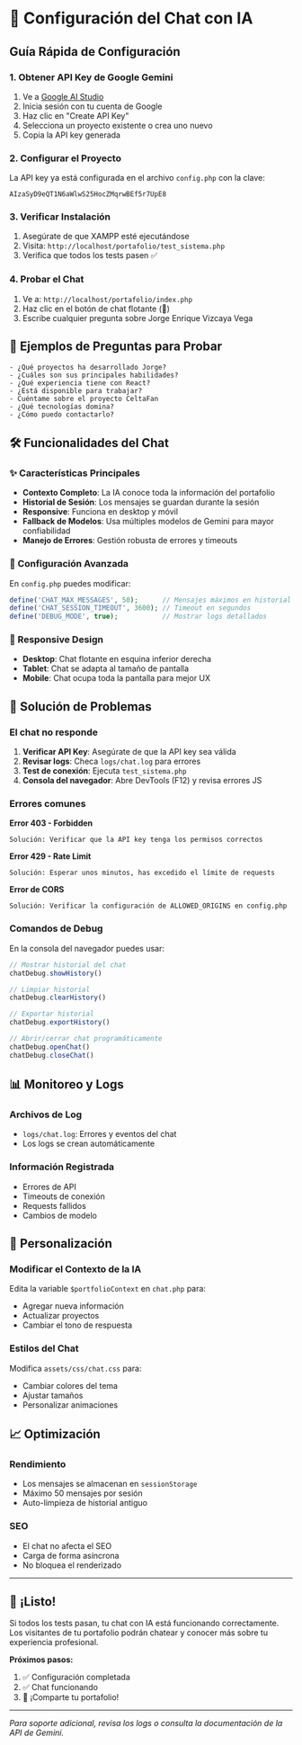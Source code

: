 # 🤖 Configuración del Chat con IA

## Guía Rápida de Configuración

### 1. Obtener API Key de Google Gemini

1. Ve a [Google AI Studio](https://makersuite.google.com/app/apikey)
2. Inicia sesión con tu cuenta de Google
3. Haz clic en "Create API Key"
4. Selecciona un proyecto existente o crea uno nuevo
5. Copia la API key generada

### 2. Configurar el Proyecto

La API key ya está configurada en el archivo `config.php` con la clave:
```
AIzaSyD9eQT1N6aWlwS25HocZMqrwBEf5r7UpE8
```

### 3. Verificar Instalación

1. Asegúrate de que XAMPP esté ejecutándose
2. Visita: `http://localhost/portafolio/test_sistema.php`
3. Verifica que todos los tests pasen ✅

### 4. Probar el Chat

1. Ve a: `http://localhost/portafolio/index.php`
2. Haz clic en el botón de chat flotante (💬)
3. Escribe cualquier pregunta sobre Jorge Enrique Vizcaya Vega

## 🎯 Ejemplos de Preguntas para Probar

```
- ¿Qué proyectos ha desarrollado Jorge?
- ¿Cuáles son sus principales habilidades?
- ¿Qué experiencia tiene con React?
- ¿Está disponible para trabajar?
- Cuéntame sobre el proyecto CeltaFan
- ¿Qué tecnologías domina?
- ¿Cómo puedo contactarlo?
```

## 🛠️ Funcionalidades del Chat

### ✨ Características Principales

- **Contexto Completo**: La IA conoce toda la información del portafolio
- **Historial de Sesión**: Los mensajes se guardan durante la sesión
- **Responsive**: Funciona en desktop y móvil
- **Fallback de Modelos**: Usa múltiples modelos de Gemini para mayor confiabilidad
- **Manejo de Errores**: Gestión robusta de errores y timeouts

### 🔧 Configuración Avanzada

En `config.php` puedes modificar:

```php
define('CHAT_MAX_MESSAGES', 50);      // Mensajes máximos en historial
define('CHAT_SESSION_TIMEOUT', 3600); // Timeout en segundos
define('DEBUG_MODE', true);           // Mostrar logs detallados
```

### 📱 Responsive Design

- **Desktop**: Chat flotante en esquina inferior derecha
- **Tablet**: Chat se adapta al tamaño de pantalla
- **Mobile**: Chat ocupa toda la pantalla para mejor UX

## 🚨 Solución de Problemas

### El chat no responde

1. **Verificar API Key**: Asegúrate de que la API key sea válida
2. **Revisar logs**: Checa `logs/chat.log` para errores
3. **Test de conexión**: Ejecuta `test_sistema.php`
4. **Consola del navegador**: Abre DevTools (F12) y revisa errores JS

### Errores comunes

**Error 403 - Forbidden**
```
Solución: Verificar que la API key tenga los permisos correctos
```

**Error 429 - Rate Limit**
```
Solución: Esperar unos minutos, has excedido el límite de requests
```

**Error de CORS**
```
Solución: Verificar la configuración de ALLOWED_ORIGINS en config.php
```

### Comandos de Debug

En la consola del navegador puedes usar:

```javascript
// Mostrar historial del chat
chatDebug.showHistory()

// Limpiar historial
chatDebug.clearHistory()

// Exportar historial
chatDebug.exportHistory()

// Abrir/cerrar chat programáticamente
chatDebug.openChat()
chatDebug.closeChat()
```

## 📊 Monitoreo y Logs

### Archivos de Log

- `logs/chat.log`: Errores y eventos del chat
- Los logs se crean automáticamente

### Información Registrada

- Errores de API
- Timeouts de conexión
- Requests fallidos
- Cambios de modelo

## 🎨 Personalización

### Modificar el Contexto de la IA

Edita la variable `$portfolioContext` en `chat.php` para:
- Agregar nueva información
- Actualizar proyectos
- Cambiar el tono de respuesta

### Estilos del Chat

Modifica `assets/css/chat.css` para:
- Cambiar colores del tema
- Ajustar tamaños
- Personalizar animaciones

## 📈 Optimización

### Rendimiento

- Los mensajes se almacenan en `sessionStorage`
- Máximo 50 mensajes por sesión
- Auto-limpieza de historial antiguo

### SEO

- El chat no afecta el SEO
- Carga de forma asíncrona
- No bloquea el renderizado

---

## 🎉 ¡Listo!

Si todos los tests pasan, tu chat con IA está funcionando correctamente. Los visitantes de tu portafolio podrán chatear y conocer más sobre tu experiencia profesional.

**Próximos pasos:**
1. ✅ Configuración completada
2. ✅ Chat funcionando
3. 🚀 ¡Comparte tu portafolio!

---

*Para soporte adicional, revisa los logs o consulta la documentación de la API de Gemini.*
